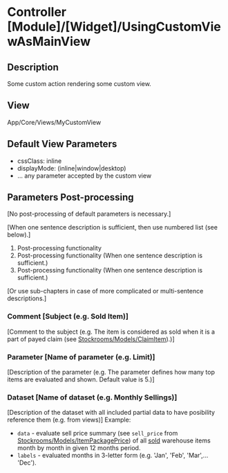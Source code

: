 # Controller [Module]/[Widget]/UsingCustomViewAsMainView

## Description

Some custom action rendering some custom view.

## View

App/Core/Views/MyCustomView

## Default View Parameters

* cssClass: inline
* displayMode: (inline|window|desktop)
* ... any parameter accepted by the custom view

## Parameters Post-processing

[No post-processing of default parameters is necessary.]

[When one sentence description is sufficient, then use numbered list (see below).]
1. Post-processing functionality 
2. Post-processing functionality (When one sentence description is sufficient.)
3. Post-processing functionality (When one sentence description is sufficient.)

[Or use sub-chapters in case of more complicated or multi-sentence descriptions.]
### Comment [Subject (e.g. Sold Item)]
[Comment to the subject (e.g. The item is considered as sold when it is a part of payed claim (see [Stockrooms/Models/ClaimItem](./../../Stockrooms/Models/ClaimItem.md)).)]

### Parameter [Name of parameter (e.g. Limit)]
[Description of the parameter (e.g. The parameter defines how many top items are evaluated and shown. Default value is 5.)]

### Dataset [Name of dataset (e.g. Monthly Sellings)]
[Description of the dataset with all included partial data to have posibility reference them (e.g. from views)]
Example:
* `data` - evaluate sell price summary (see `sell_price` from [Stockrooms/Models/ItemPackagePrice](./../../Stockrooms/Models/ItemPackagePrice.md)) of all [sold](#comment-sold-item) warehouse items month by month in given 12 months period.
* `labels` - evaluated months in 3-letter form (e.g. 'Jan', 'Feb', 'Mar',... 'Dec').